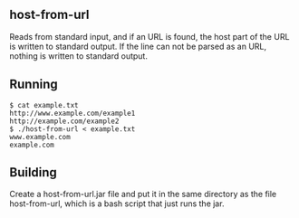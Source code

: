 ## host-from-url

Reads from standard input, and if an URL is found, the host part of the URL is written to standard output.
If the line can not be parsed as an URL, nothing is written to standard output.

## Running

    $ cat example.txt
    http://www.example.com/example1
    http://example.com/example2
    $ ./host-from-url < example.txt
    www.example.com
    example.com

## Building

Create a host-from-url.jar file and put it in the same directory as the file host-from-url, which is a bash script that just runs the jar.

